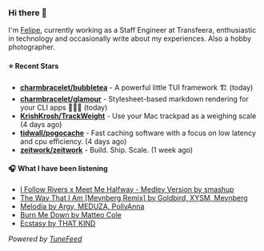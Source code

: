 ### Hi there 👋

I'm [Felipe](https://felipevm.com), currently working as a Staff Engineer at Transfeera, enthusiastic in technology and occasionally write about my experiences. Also a hobby photographer.

#### ⭐ Recent Stars
- **[charmbracelet/bubbletea](https://github.com/charmbracelet/bubbletea)** - A powerful little TUI framework 🏗 (today)
- **[charmbracelet/glamour](https://github.com/charmbracelet/glamour)** - Stylesheet-based markdown rendering for your CLI apps 💇🏻‍♀️ (today)
- **[KrishKrosh/TrackWeight](https://github.com/KrishKrosh/TrackWeight)** - Use your Mac trackpad as a weighing scale (4 days ago)
- **[tidwall/pogocache](https://github.com/tidwall/pogocache)** - Fast caching software with a focus on low latency and cpu efficiency. (4 days ago)
- **[zeitwork/zeitwork](https://github.com/zeitwork/zeitwork)** - Build. Ship. Scale. (1 week ago)

#### 🎧 What I have been listening
- [I Follow Rivers x Meet Me Halfway - Medley Version by smashup](https://open.spotify.com/track/35CXS5il66nJkKjAiSzyQl)
- [The Way That I Am [Meynberg Remix] by Goldbird, XYSM, Meynberg](https://open.spotify.com/track/74ddFVQ0oLkvm20NXddkfi)
- [Melodia by Argy, MEDUZA, PollyAnna](https://open.spotify.com/track/0G6r9pghzSm8gGfgV64pHn)
- [Burn Me Down by Matteo Cole](https://open.spotify.com/track/6qeA92HmaQrcWxWD3BVxqA)
- [Ecstasy by THAT KIND](https://open.spotify.com/track/2K1WjqzeMlnQ412x7msDEf)

_Powered by [TuneFeed](https://tunefeed.app?ref=github.com)_
